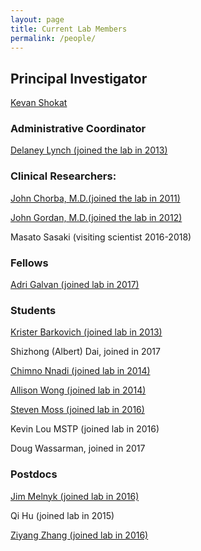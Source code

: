 ```yaml
---
layout: page
title: Current Lab Members
permalink: /people/
---
```


## Principal Investigator

<a href="{{ site.baseurl }}/publications"><span>Kevan Shokat</span></a>

### Administrative Coordinator

<a href="{{ site.baseurl }}/delaney"><span>Delaney Lynch (joined the lab in 2013)</span></a>


### Clinical Researchers:

<a href="{{ site.baseurl }}/chorba"><span>John Chorba, M.D.(joined the lab in 2011)</span></a>

<a href="{{ site.baseurl }}/gordan"><span>John Gordan, M.D.(joined the lab in 2012)</span></a>

Masato Sasaki (visiting scientist 2016-2018)

### Fellows

 <a href="{{ site.baseurl }}/galvan"><span>Adri Galvan (joined lab in 2017)</span></a>

### Students

<a href="{{ site.baseurl }}/barkovich"><span>Krister Barkovich (joined lab in 2013)</span></a>

Shizhong (Albert) Dai, joined in 2017

<a href="{{ site.baseurl }}/nnadi"><span>Chimno Nnadi (joined lab in 2014)</span></a>

<a href="{{ site.baseurl }}/wong"><span>Allison Wong (joined lab in 2014)</span></a>

<a href="{{ site.baseurl }}/moss"><span>Steven Moss (joined lab in 2016)</span></a>

Kevin Lou MSTP (joined lab in 2016)

Doug Wassarman, joined in 2017

### Postdocs

<a href="{{ site.baseurl }}/melnyk"><span>Jim Melnyk (joined lab in 2016)</span></a>

Qi Hu (joined lab in 2015)

<a href="{{ site.baseurl }}/zhang"><span>Ziyang Zhang (joined lab in 2016)</span></a>
